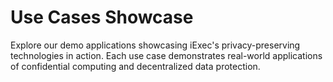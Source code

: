 # Use Cases Showcase

Explore our demo applications showcasing iExec's privacy-preserving technologies
in action. Each use case demonstrates real-world applications of confidential
computing and decentralized data protection.

<div class="grid grid-cols-1 gap-8 my-8">
  <UseCaseCard
    title="Content Creator"
    description="A comprehensive demo showcasing iExec's DataProtector Sharing module. Experience privacy-first data sharing where content creators can securely share their work while maintaining full control over access permissions and monetization."
    imageUrl="/assets/content-creator-screenshot.png"
    imageAlt="Content Creator Demo Screenshot"
    :features="['DataProtector Core', 'DataProtector Sharing']"
    demoUrl="https://demo.iex.ec/content-creator/"
    githubUrl="https://github.com/iExecBlockchainComputing/content-creator-usecase-demo"
    demoIcon="mdi:art"
  />

  <UseCaseCard
    title="Web3Messaging"
    description="Secure communication platform for Web3 users enabling privacy-preserving messaging through Web3Mail and Web3Telegram. Users maintain control over their data while enabling targeted communication and monetizing their engagement."
    imageUrl="/assets/web3messaging-screenshot.png"
    imageAlt="Web3Messaging Demo Screenshot"
    :features="['Web3Mail', 'Web3Telegram', 'DataProtector Core']"
    demoUrl="https://demo.iex.ec/web3messaging"
    githubUrl="https://github.com/iExecBlockchainComputing/web3-messaging-usecase-demo"
    demoIcon="mdi:message-processing"
  />
</div>

<script setup>
import UseCaseCard from '../components/UseCaseCard.vue';
</script>
